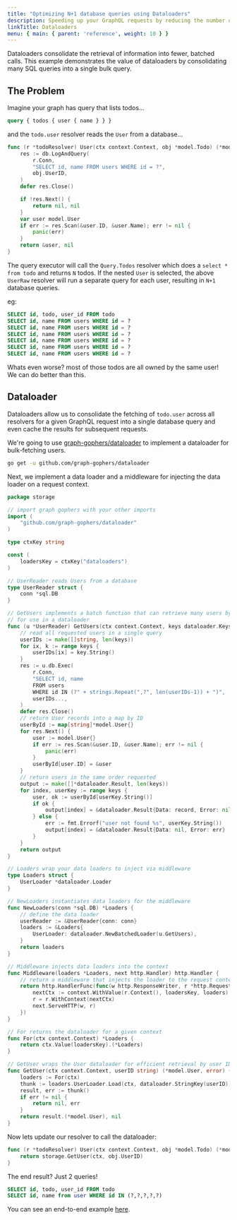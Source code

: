```yaml
---
title: "Optimizing N+1 database queries using Dataloaders"
description: Speeding up your GraphQL requests by reducing the number of round trips to the database.
linkTitle: Dataloaders
menu: { main: { parent: 'reference', weight: 10 } }
---
```


Dataloaders consolidate the retrieval of information into fewer, batched calls. This example demonstrates the value of dataloaders by consolidating many SQL queries into a single bulk query.

## The Problem

Imagine your graph has query that lists todos...

```graphql
query { todos { user { name } } }
```

and the `todo.user` resolver reads the `User` from a database...
```go
func (r *todoResolver) User(ctx context.Context, obj *model.Todo) (*model.User, error) {
	res := db.LogAndQuery(
		r.Conn,
		"SELECT id, name FROM users WHERE id = ?",
		obj.UserID,
	)
	defer res.Close()

	if !res.Next() {
		return nil, nil
	}
	var user model.User
	if err := res.Scan(&user.ID, &user.Name); err != nil {
		panic(err)
	}
	return &user, nil
}
```

The query executor will call the `Query.Todos` resolver which does a `select * from todo` and returns `N` todos. If the nested `User` is selected, the above `UserRaw` resolver will run a separate query for each user, resulting in `N+1` database queries.

eg:
```sql
SELECT id, todo, user_id FROM todo
SELECT id, name FROM users WHERE id = ?
SELECT id, name FROM users WHERE id = ?
SELECT id, name FROM users WHERE id = ?
SELECT id, name FROM users WHERE id = ?
SELECT id, name FROM users WHERE id = ?
SELECT id, name FROM users WHERE id = ?
```

Whats even worse? most of those todos are all owned by the same user! We can do better than this.

## Dataloader

Dataloaders allow us to consolidate the fetching of `todo.user` across all resolvers for a given GraphQL request into a single database query and even cache the results for subsequent requests.

We're going to use [graph-gophers/dataloader](https://github.com/graph-gophers/dataloader) to implement a dataloader for bulk-fetching users.

```bash
go get -u github.com/graph-gophers/dataloader
```

Next, we implement a data loader and a middleware for injecting the data loader on a request context.

```go
package storage

// import graph gophers with your other imports
import (
	"github.com/graph-gophers/dataloader"
)

type ctxKey string

const (
	loadersKey = ctxKey("dataloaders")
)

// UserReader reads Users from a database
type UserReader struct {
	conn *sql.DB
}

// GetUsers implements a batch function that can retrieve many users by ID,
// for use in a dataloader
func (u *UserReader) GetUsers(ctx context.Context, keys dataloader.Keys) []*dataloader.Result {
	// read all requested users in a single query
	userIDs := make([]string, len(keys))
	for ix, k := range keys {
		userIDs[ix] = key.String()
	}
	res := u.db.Exec(
		r.Conn,
		"SELECT id, name
		FROM users
		WHERE id IN (?" + strings.Repeat(",?", len(userIDs-1)) + ")",
		userIDs...,
	)
	defer res.Close()
	// return User records into a map by ID
	userById := map[string]*model.User{}
	for res.Next() {
		user := model.User{}
		if err := res.Scan(&user.ID, &user.Name); err != nil {
			panic(err)
		}
		userById[user.ID] = &user
	}
	// return users in the same order requested
	output := make([]*dataloader.Result, len(keys))
	for index, userKey := range keys {
		user, ok := userById[userKey.String()]
		if ok {
			output[index] = &dataloader.Result{Data: record, Error: nil}
		} else {
			err := fmt.Errorf("user not found %s", userKey.String())
			output[index] = &dataloader.Result{Data: nil, Error: err}
		}
	}
	return output
}

// Loaders wrap your data loaders to inject via middleware
type Loaders struct {
	UserLoader *dataloader.Loader
}

// NewLoaders instantiates data loaders for the middleware
func NewLoaders(conn *sql.DB) *Loaders {
	// define the data loader
	userReader := &UserReader{conn: conn}
	loaders := &Loaders{
		UserLoader: dataloader.NewBatchedLoader(u.GetUsers),
	}
	return loaders
}

// Middleware injects data loaders into the context
func Middleware(loaders *Loaders, next http.Handler) http.Handler {
	// return a middleware that injects the loader to the request context
	return http.HandlerFunc(func(w http.ResponseWriter, r *http.Request) {
		nextCtx := context.WithValue(r.Context(), loadersKey, loaders)
		r = r.WithContext(nextCtx)
		next.ServeHTTP(w, r)
	})
}

// For returns the dataloader for a given context
func For(ctx context.Context) *Loaders {
	return ctx.Value(loadersKey).(*Loaders)
}

// GetUser wraps the User dataloader for efficient retrieval by user ID
func GetUser(ctx context.Context, userID string) (*model.User, error) {
	loaders := For(ctx)
	thunk := loaders.UserLoader.Load(ctx, dataloader.StringKey(userID))
	result, err := thunk()
	if err != nil {
		return nil, err
	}
	return result.(*model.User), nil
}

```

Now lets update our resolver to call the dataloader:
```go
func (r *todoResolver) User(ctx context.Context, obj *model.Todo) (*model.User, error) {
	return storage.GetUser(ctx, obj.UserID)
}
```

The end result? Just 2 queries!
```sql
SELECT id, todo, user_id FROM todo
SELECT id, name from user WHERE id IN (?,?,?,?,?)
```

You can see an end-to-end example [here](https://github.com/zenyui/gqlgen-dataloader).
